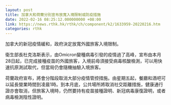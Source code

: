 ```yaml
---
layout: post
title: 加拿大和荷蘭分別宣布放寬入境限制或防疫措施
date: 2022-02-16 08:25:12.000000000 +08:00
link: https://news.rthk.hk/rthk/ch/component/k2/1633959-20220216.htm
categories: rthk
---
```


加拿大的新冠疫情緩和，政府決定放寬外國旅客入境限制。

衛生部長杜克洛斯表示，由Omicron變種病毒引發的疫情過了高峰，宣布由本月28日起，已完成接種疫苗的外國旅客，入境前毋須接受病毒核酸檢測，可以用快速抗原測試取代，但當局仍會隨機抽驗入境旅客。

荷蘭政府宣布，將會分階段取消大部分疫情管控措施。由星期五起，餐廳和酒吧可以延長營業時間到凌晨1時。到本月底，公共場所將取消社交距離措施，健康通行證亦會取消，但旅客入境時，仍然要持有疫苗接種證明、新冠病毒康復證明，或者病毒檢測陰性證明。
